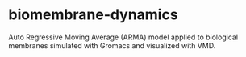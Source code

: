 # biomembrane-dynamics
Auto Regressive Moving Average (ARMA) model applied to biological membranes simulated with Gromacs and visualized with VMD.
